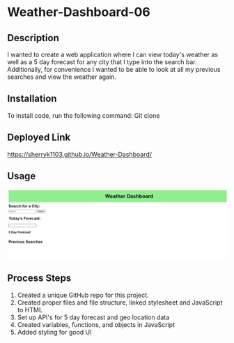 # Weather-Dashboard-06

## Description

I wanted to create a web application where I can view today's weather as well as a 5 day forecast for any city that I type into the search bar. Additionally, for convenience I wanted to be able to look at all my previous searches and view the weather again.

## Installation

To install code, run the following command:
Git clone <paste SSH key>

## Deployed Link

https://sherryk1103.github.io/Weather-Dashboard/

## Usage

![WEATHER-DASH-SS](./Assets/WEATHER-DASH-SS.png)

## Process Steps

1. Created a unique GitHub repo for this project.
2. Created proper files and file structure, linked stylesheet and JavaScript to HTML
3. Set up API's for 5 day forecast and geo location data
4. Created variables, functions, and objects in JavaScript
5. Added styling for good UI
